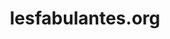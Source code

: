 ---
key: project
order: 1
title: lesfabulantes.org
url: https://lesfabulantes.netlify.app/
img:
  url: "/images/lesfabulantesProject.png"
  alt: Screenshot du site de la maison d'édition "les fabulantes"
tags: ["Design", "Développement", "Gatsbyjs"]
text: Créée en 2020, la maison d’édition Les Fabulantes s’inscrit dans le paysage de la création et de l’édition dans un esprit d’indépendance et d’engagement. Portée par un cercle d’auteures, cette aventure éditoriale privilégie les textes qui offrent une ligne poétique et esthétique dans une perspective de créativité et de pluralité. 
---